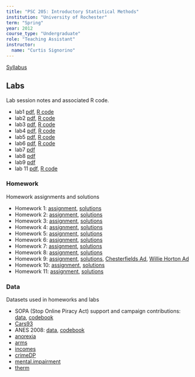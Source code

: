 ```yaml
---
title: "PSC 205: Introductory Statistical Methods"
institution: "University of Rochester"
term: "Spring"
year: 2012
course_type: "Undergraduate"
role: "Teaching Assistant"
instructor:
  name: "Curtis Signorino"
---
```


[Syllabus](https://s3.amazonaws.com/docs.jrnold.me/teaching/rochester/psc205/psc205_syll2012.pdf)

## Labs

Lab session notes and associated R code.

- lab1
  [pdf](https://s3.amazonaws.com/docs.jrnold.me/teaching/rochester/psc205/lab/lab1.pdf),
  [R code](https://s3.amazonaws.com/docs.jrnold.me/teaching/rochester/psc205/lab/lab1.R)
- lab2
  [pdf](https://s3.amazonaws.com/docs.jrnold.me/teaching/rochester/psc205/lab/lab2.pdf),
  [R code](https://s3.amazonaws.com/docs.jrnold.me/teaching/rochester/psc205/lab/lab2.R)
- lab3
  [pdf](https://s3.amazonaws.com/docs.jrnold.me/teaching/rochester/psc205/lab/lab3.pdf),
  [R code](https://s3.amazonaws.com/docs.jrnold.me/teaching/rochester/psc205/lab/lab3.R)
- lab4
  [pdf](https://s3.amazonaws.com/docs.jrnold.me/teaching/rochester/psc205/lab/lab4.pdf),
  [R code](https://s3.amazonaws.com/docs.jrnold.me/teaching/rochester/psc205/lab/lab4.R)
- lab5
  [pdf](https://s3.amazonaws.com/docs.jrnold.me/teaching/rochester/psc205/lab/lab5.pdf),
  [R code](https://s3.amazonaws.com/docs.jrnold.me/teaching/rochester/psc205/lab/lab5.R)
- lab6
  [pdf](https://s3.amazonaws.com/docs.jrnold.me/teaching/rochester/psc205/lab/lab6.pdf),
  [R code](https://s3.amazonaws.com/docs.jrnold.me/teaching/rochester/psc205/lab/lab6.R)
- lab7
  [pdf](https://s3.amazonaws.com/docs.jrnold.me/teaching/rochester/psc205/lab/lab7-midterm-review.pdf)
- lab8
  [pdf](https://s3.amazonaws.com/docs.jrnold.me/teaching/rochester/psc205/lab/lab8.pdf)
- lab9
  [pdf](https://s3.amazonaws.com/docs.jrnold.me/teaching/rochester/psc205/lab/lab9.pdf)
- lab 11
  [pdf](https://s3.amazonaws.com/docs.jrnold.me/teaching/rochester/psc205/lab/lab11.pdf),
  [R code](https://s3.amazonaws.com/docs.jrnold.me/teaching/rochester/psc205/lab/lab11.R)

### Homework

Homework assignments and solutions

- Homework 1:
  [assignment](https://s3.amazonaws.com/docs.jrnold.me/teaching/rochester/psc205/homework/hw1.pdf),
  [solutions](https://s3.amazonaws.com/docs.jrnold.me/teaching/rochester/psc205/homework/hw1-solutions.pdf)
- Homework 2:
  [assignment](https://s3.amazonaws.com/docs.jrnold.me/teaching/rochester/psc205/homework/hw2.pdf),
  [solutions](https://s3.amazonaws.com/docs.jrnold.me/teaching/rochester/psc205/homework/hw2-solutions.pdf)
- Homework 3:
  [assignment](https://s3.amazonaws.com/docs.jrnold.me/teaching/rochester/psc205/homework/hw3.pdf),
  [solutions](https://s3.amazonaws.com/docs.jrnold.me/teaching/rochester/psc205/homework/hw3-solutions.pdf)
- Homework 4:
  [assignment](https://s3.amazonaws.com/docs.jrnold.me/teaching/rochester/psc205/homework/hw4.pdf),
  [solutions](https://s3.amazonaws.com/docs.jrnold.me/teaching/rochester/psc205/homework/hw4-solutions.pdf)
- Homework 5:
  [assignment](https://s3.amazonaws.com/docs.jrnold.me/teaching/rochester/psc205/homework/hw5.pdf),
  [solutions](https://s3.amazonaws.com/docs.jrnold.me/teaching/rochester/psc205/homework/hw5-solutions.pdf)
- Homework 6:
  [assignment](https://s3.amazonaws.com/docs.jrnold.me/teaching/rochester/psc205/homework/hw6.pdf),
  [solutions](https://s3.amazonaws.com/docs.jrnold.me/teaching/rochester/psc205/homework/hw6-solutions.pdf)
- Homework 7:
  [assignment](https://s3.amazonaws.com/docs.jrnold.me/teaching/rochester/psc205/homework/hw7.pdf),
  [solutions](https://s3.amazonaws.com/docs.jrnold.me/teaching/rochester/psc205/homework/hw7-solutions.pdf)
- Homework 8:
  [assignment](https://s3.amazonaws.com/docs.jrnold.me/teaching/rochester/psc205/homework/hw8.pdf),
  [solutions](https://s3.amazonaws.com/docs.jrnold.me/teaching/rochester/psc205/homework/hw8-solutions.pdf)
- Homework 9:
  [assignment](https://s3.amazonaws.com/docs.jrnold.me/teaching/rochester/psc205/homework/hw9.pdf),
  [solutions](https://s3.amazonaws.com/docs.jrnold.me/teaching/rochester/psc205/homework/hw9-solutions.pdf),
  [Chesterfields Ad](https://s3.amazonaws.com/docs.jrnold.me/teaching/rochester/psc205/homework/chesterfields.mov),
  [Willie Horton Ad](https://s3.amazonaws.com/docs.jrnold.me/teaching/rochester/psc205/homework/WillieHorton_ad.mov)
- Homework 10:
  [assignment](https://s3.amazonaws.com/docs.jrnold.me/teaching/rochester/psc205/homework/hw10.pdf),
  [solutions](https://s3.amazonaws.com/docs.jrnold.me/teaching/rochester/psc205/homework/hw10-solutions.pdf)
- Homework 11:
  [assignment](https://s3.amazonaws.com/docs.jrnold.me/teaching/rochester/psc205/homework/hw11.pdf),
  [solutions](https://s3.amazonaws.com/docs.jrnold.me/teaching/rochester/psc205/homework/hw11-solutions.pdf)


### Data

Datasets used in homeworks and labs

- SOPA (Stop Online Piracy Act) support and campaign contributions:
  [data](https://s3.amazonaws.com/docs.jrnold.me/teaching/rochester/psc205/data/sopa.rda),
  [codebook](https://s3.amazonaws.com/docs.jrnold.me/teaching/rochester/psc205/data/sopa.pdf)
- [Cars93](https://s3.amazonaws.com/docs.jrnold.me/teaching/rochester/psc205/data/Cars93.rda)
- ANES 2008: [data](https://s3.amazonaws.com/docs.jrnold.me/teaching/rochester/psc205/data/anes2008.rda),
  [codebook](https://s3.amazonaws.com/docs.jrnold.me/teaching/rochester/psc205/data/anes2008_codebook.pdf)
-  [anorexia](https://s3.amazonaws.com/docs.jrnold.me/teaching/rochester/psc205/data/anorexia.rda)
-  [arms](https://s3.amazonaws.com/docs.jrnold.me/teaching/rochester/psc205/data/arms.rda)
-  [incomes](https://s3.amazonaws.com/docs.jrnold.me/teaching/rochester/psc205/data/incomes.rda)
-  [crimeDP](https://s3.amazonaws.com/docs.jrnold.me/teaching/rochester/psc205/data/crimeDP.rda)
-  [mental.impairment](https://s3.amazonaws.com/docs.jrnold.me/teaching/rochester/psc205/data/mental.impairment.rda)
-  [therm](https://s3.amazonaws.com/docs.jrnold.me/teaching/rochester/psc205/data/therm.rda)
